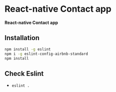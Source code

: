 # React-native Contact app

**React-native Contact app**

## Installation

```bash
npm install -g eslint
npm i -g eslint-config-airbnb-standard
npm install
```

## Check Eslint
* `eslint .`

